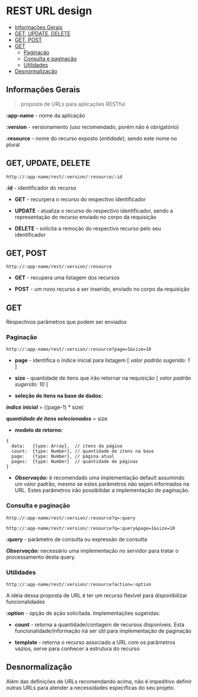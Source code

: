 # REST URL design


<!-- toc -->
* [Informações Gerais](#informações-gerais)
* [GET, UPDATE, DELETE](#get-update-delete)
* [GET, POST](#get-post)
* [GET](#get)
  * [Paginação](#paginação)
  * [Consulta e paginação](#consulta-e-paginação)
  * [Utilidades](#utilidades)
* [Desnormalização](#desnormalização)

<!-- toc stop -->


## Informações Gerais

> proposta de URLs para aplicações RESTful

**:app-name** - nome da aplicação

**:version** - versionamento (uso recomendado, porém não é obrigatório)

**:resource** - nome do recurso exposto (*entidade*), sendo este nome no plural


## GET, UPDATE, DELETE

```
http://:app-name/rest/:version/:resource/:id
```

**:id** - identificador do recurso

* **GET** - recurpera o recurso do respectivo identificador

* **UPDATE** -  atualiza o recurso do respectivo identificador, sendo a representação do recurso enviado no corpo da requisição

* **DELETE** - solicita a remoção do respectivo recurso pelo seu identificador


## GET, POST

```
http://:app-name/rest/:version/:resource
```

* **GET** - recupera uma listagem dos recursos

* **POST** - um novo recurso a ser inserido, enviado no corpo da requisição

## GET

Respectivos parâmetros que podem ser enviados 

### Paginação

```
http://:app-name/rest/:version/:resource?page=1&size=10
```

* **page** - identifica o índice inicial para listagem [ *valor padrão sugerido: 1* ]

* **size** - quantidade de itens que irão retornar na requisição [ *valor padrão sugerido: 10* ]

* **seleção de itens na base de dados:**

_**índice inicial**_ = ((page-1) * size)

_**quantidade de itens selecionados**_ = size

* **modelo de retorno:**

```
{
  data:   {type: Array},  // itens da página
  count:  {type: Number}, // quantidade de itens na base
  page:   {type: Number}, // página atual
  pages:  {type: Number}  // quantidade de páginas
}
```

* **_Observação:_** é recomendado uma implementação default assumindo um valor padrão, mesmo se estes parâmetros não sejam informados na URL. Estes parâmetros irão possibilidar a implementação de paginação.

### Consulta e paginação

```
http://:app-name/rest/:version/:resource?q=:query

http://:app-name/rest/:version/:resource?q=:query&page=1&size=10
```

**:query** - parâmetro de consulta ou expressão de consulta

_**Observação:**_ necessário uma implementação no servidor para tratar o processamento desta query.

### Utilidades

```
http://:app-name/rest/:version/:resource?action=:option
```

A idéia dessa proposta de URL é ter um recurso flexível para disponibilizar funcionalidades

**:option** - opção de ação solicitada. Implementações sugeridas:

* **count** - retorna a quantidade/contagem de recursos disponíveis. Esta funcionalidade/informação irá ser útil para implementação de paginação

* **template** - retorna o recurso associado a URL com os parâmetros vazios, serve para conhecer a estrutura do recurso


## Desnormalização

Além das definições de URLs recomendando acima, não é impeditivo definir outras URLs para atender a necessidades específicas do seu projeto.
